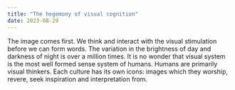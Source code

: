 ```yaml
---
title: "The hegemony of visual cognition"
date: 2023-08-29
---
```

The image comes first. We think and interact with the visual stimulation before we can form words. The variation in the brightness of day and darkness of night is over a million times. It is no wonder that visual system is the most well formed sense system of humans. Humans are primarily visual thinkers. Each culture has its own icons: images which they worship, revere, seek inspiration and interpretation from.

